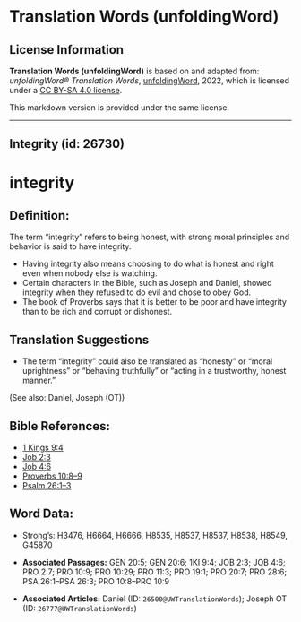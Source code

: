 # Translation Words (unfoldingWord)

## License Information

**Translation Words (unfoldingWord)** is based on and adapted from: _unfoldingWord® Translation Words_, [unfoldingWord](https://unfoldingword.org/utw), 2022, which is licensed under a [CC BY-SA 4.0 license](https://creativecommons.org/licenses/by-sa/4.0/legalcode.en).

This markdown version is provided under the same license.



--------------------------------

## Integrity (id: 26730)

integrity
=========

Definition:
-----------

The term “integrity” refers to being honest, with strong moral principles and behavior is said to have integrity.

* Having integrity also means choosing to do what is honest and right even when nobody else is watching.
* Certain characters in the Bible, such as Joseph and Daniel, showed integrity when they refused to do evil and chose to obey God.
* The book of Proverbs says that it is better to be poor and have integrity than to be rich and corrupt or dishonest.

Translation Suggestions
-----------------------

* The term “integrity” could also be translated as “honesty” or “moral uprightness” or “behaving truthfully” or “acting in a trustworthy, honest manner.”

(See also: Daniel, Joseph (OT))

Bible References:
-----------------

* [1 Kings 9:4](https://ref.ly/1Kgs9:4)
* [Job 2:3](https://ref.ly/Job2:3)
* [Job 4:6](https://ref.ly/Job4:6)
* [Proverbs 10:8–9](https://ref.ly/Prov10:8-Prov10:9)
* [Psalm 26:1–3](https://ref.ly/Ps26:1-Ps26:3)

Word Data:
----------

* Strong’s: H3476, H6664, H6666, H8535, H8537, H8537, H8538, H8549, G45870

* **Associated Passages:** GEN 20:5; GEN 20:6; 1KI 9:4; JOB 2:3; JOB 4:6; PRO 2:7; PRO 10:9; PRO 10:29; PRO 11:3; PRO 19:1; PRO 20:7; PRO 28:6; PSA 26:1–PSA 26:3; PRO 10:8–PRO 10:9
* **Associated Articles:** Daniel (ID: `26500@UWTranslationWords`); Joseph OT (ID: `26777@UWTranslationWords`)

